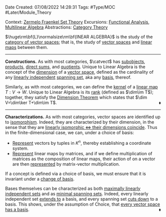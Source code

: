 <div class="topSpace"></div>

Date Created: 07/08/2022 14:28:31
Tags: #Type/MOC #Later/Module_Theory

Context: [Zermelo Fraenkel Set Theory](obsidian://open?file=TODO)
Excursions: [Functional Analysis](obsidian://open?file=TODO), [Multilinear Algebra](obsidian://open?file=TODO)
Abstractions: [Category Theory](obsidian://open?file=TODO)

$\huge\rm\bf{L}\normalsize\rm\bf{INEAR ALGEBRA}$ is the study of the [category of vector spaces](Category%20of%20Vector%20Spaces.md); that is, the study of [vector spaces](Vector%20Space.md) and [linear maps](Linear%20Map.md) between them.

---

<b>Constructions.</b> As with most categories, $\catvect$ has [subobjects](Linear%20Subspace.md), [products](Direct%20Product%20(module).md), [direct sums](Internal%20Direct%20Sum%20(Linear%20Algebra).md), and [quotients](obsidian://open?file=TODO). Unique to Linear Algebra is the concept of the [dimension](Dimension%20(Linear%20Algebra).md) of a [vector space](Vector%20Space.md), defined as the cardinality of any [linearly independent](Linear%20Independence%20(Vector%20Space).md) [spanning set](Generating%20Set%20(Vector%20Space).md), aka any [basis](Basis%20(Linear%20Algebra).md), thereof.

Similarly, as with most categories, we can define the [kernel](Kernel%20and%20Nullity.md) of a [linear map](Linear%20Map.md) $T:V\to W$. Unique to Linear Algebra is its [rank](Image%20and%20Rank.md) (defined as $\dim\im T$); together, they satisfy the [Dimension Theorem](Dimension%20Theorem.md) which states that $\dim V=\dim\ker T+\dim\im T$.<span style="float:right;">$\blacklozenge$</span>

---

<b>Characterizations.</b> As with most categories, vector spaces are identified up to [isomorphism](Linear%20Isomorphism.md). Indeed, they are characterized by their dimension, in the sense that they are [linearly isomorphic $\Leftrightarrow$ their dimensions coincide](Linearly%20isomorphic%20iff%20dimensions%20coincide%20(finite-dim.).md). Thus in the finite-dimensional case, we can, under a choice of basis:
* [Represent](Coordinate%20representation%20of%20vector%20spaces.md) vectors by tuples in $K^n$, thereby establishing a coordinate system.
* [Represent](Matrix%20representation%20of%20linear%20maps.md) linear maps by matrices, and if we define multiplication of matrices as the composition of linear maps, their action of on a vector are then [represented](Action%20of%20linear%20map%20repr%20under%20basis%20left-multiplication%20of%20matrix%20representation.md) by matrix-vector multiplication.

If a concept is defined via a choice of basis, we must ensure that it is invariant under a [change of basis](Basis%20Transition%20Map.md).

Bases themselves can be characterized as both [maximally linearly independent sets](Basis%20iff%20maximal%20linearly%20independent%20set.md) and as [minimal spanning sets](Basis%20iff%20minimal%20spanning%20set.md). Indeed, every linearly independent set [extends to](Basis%20Extension%20Theorem.md) a basis, and every spanning set [cuts down](Basis%20Extraction%20Theorem.md) to a basis. This shows, under the assumption of Choice, that [every vector space has a basis](Every%20vector%20space%20has%20a%20basis.md).<span style="float:right;">$\blacklozenge$</span>
